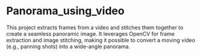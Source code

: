 # Panorama_using_video
This project extracts frames from a video and stitches them together to create a seamless panoramic image. It leverages OpenCV for frame extraction and image stitching, making it possible to convert a moving video (e.g., panning shots) into a wide-angle panorama.
